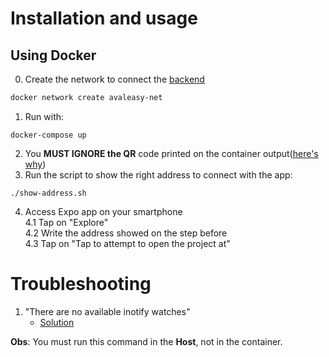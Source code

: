 # Installation and usage

## Using Docker

0. Create the network to connect the [backend](https://github.com/MPS-FGA/Avaleasy-backend) 
```bash
docker network create avaleasy-net
```

1. Run with:
```
docker-compose up 
```
2. You **MUST IGNORE the QR** code printed on the container output([here's why](https://github.com/MPS-FGA/Avaleasy-app/issues/1))
3. Run the script to show the right address to connect with the app:
```
./show-address.sh
```
4. Access Expo app on your smartphone  
    4.1 Tap on "Explore"  
    4.2 Write the address showed on the step before  
    4.3 Tap on "Tap to attempt to open the project at"  

# Troubleshooting

1. "There are no available inotify watches" 
    - [Solution](https://github.com/react-community/create-react-native-app/issues/234#issuecomment-313849888)

**Obs**: You must run this command in the **Host**, not in the container.

